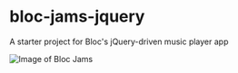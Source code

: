 # bloc-jams-jquery
A starter project for Bloc's jQuery-driven music player app

![Image of Bloc Jams](https://github.com/efrencast/bloc-jams-jquery/blob/master/assets/bloc-jam-screenshot.png)
